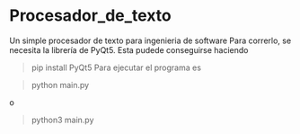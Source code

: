 # Procesador_de_texto
 Un simple procesador de texto para ingenieria de software
 Para correrlo, se necesita la librería de PyQt5. Esta pudede conseguirse haciendo
 > pip install PyQt5
Para ejecutar el programa es

> python main.py

o

>python3 main.py
